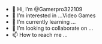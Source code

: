 - 👋 Hi, I’m @Gamerpro322109
- 👀 I’m interested in ...Video Games
- 🌱 I’m currently learning ...
- 💞️ I’m looking to collaborate on ...
- 📫 How to reach me ...

<!---
Gamerpro322109/Gamerpro322109 is a ✨ special ✨ repository because its `README.md` (this file) appears on your GitHub profile.
You can click the Preview link to take a look at your changes.
--->
